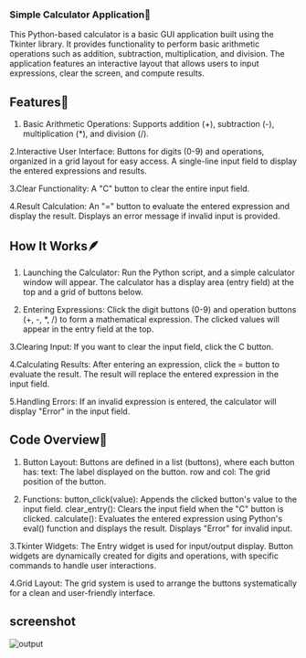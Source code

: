 ### Simple Calculator Application🧮
This Python-based calculator is a basic GUI application built using the Tkinter library. It provides functionality to perform basic arithmetic operations such as addition, subtraction, multiplication, and division.
The application features an interactive layout that allows users to input expressions, clear the screen, and compute results.

## Features🌟

1. Basic Arithmetic Operations:
Supports addition (+), subtraction (-), multiplication (*), and division (/).

2.Interactive User Interface:
Buttons for digits (0-9) and operations, organized in a grid layout for easy access. A single-line input field to display the entered expressions and results.

3.Clear Functionality:
A "C" button to clear the entire input field.

4.Result Calculation:
An "=" button to evaluate the entered expression and display the result. Displays an error message if invalid input is provided.

## How It Works🪶
1. Launching the Calculator:
Run the Python script, and a simple calculator window will appear. The calculator has a display area (entry field) at the top and a grid of buttons below.

2. Entering Expressions:
Click the digit buttons (0-9) and operation buttons (+, -, *, /) to form a mathematical expression. The clicked values will appear in the entry field at the top.

3.Clearing Input: If you want to clear the input field, click the C button.

4.Calculating Results:
After entering an expression, click the = button to evaluate the result. The result will replace the entered expression in the input field.

5.Handling Errors:
If an invalid expression is entered, the calculator will display "Error" in the input field.

## Code Overview🤖
1. Button Layout:
Buttons are defined in a list (buttons), where each button has:
text: The label displayed on the button.
row and col: The grid position of the button.

2. Functions:
button_click(value): Appends the clicked button's value to the input field.
clear_entry(): Clears the input field when the "C" button is clicked.
calculate(): Evaluates the entered expression using Python's eval() function and displays the result. Displays "Error" for invalid input.

3.Tkinter Widgets:
The Entry widget is used for input/output display.
Button widgets are dynamically created for digits and operations, with specific commands to handle user interactions.

4.Grid Layout:
The grid system is used to arrange the buttons systematically for a clean and user-friendly interface.

## screenshot
![output](https://github.com/user-attachments/assets/07bfb162-dcbc-466c-b3e9-a8de3148bf61)


